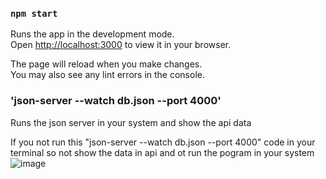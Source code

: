 ### `npm start`

Runs the app in the development mode.\
Open [http://localhost:3000](http://localhost:3000) to view it in your browser.

The page will reload when you make changes.\
You may also see any lint errors in the console.

### 'json-server --watch db.json --port 4000'

Runs the json server in your system and show the api data

If you not run this "json-server --watch db.json --port 4000" code in your terminal
so not show the data in api and ot run the pogram in your system
![image](https://github.com/meet49/CRUD/assets/86903849/e1992d1f-bf79-4223-93b7-03a29d176dfb)

